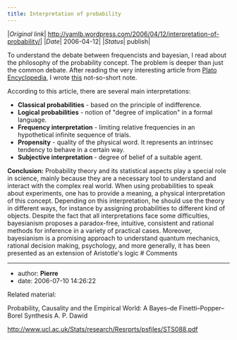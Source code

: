 ```yaml
---
title: Interpretation of probability
---
```


|*Original link*| http://yamlb.wordpress.com/2006/04/12/interpretation-of-probability/|
|*Date*| 2006-04-12|
|*Status*| publish|

To understand the debate between frequencists and bayesian, I read about the philosophy of the probability concept. The problem is deeper than just the common debate. After reading the very interesting article from <a href="http://plato.stanford.edu/entries/probability-interpret/">Plato Encyclopedia</a>, I wrote <a href="http://emotion.inrialpes.fr/%7Edangauthier/TEK_NOTES/interpretationProba/dangauthier06interProba.pdf">
</a><a target="_blank" title="pdf document" href="http://emotion.inrialpes.fr/bibemotion/2006/Dan06/dangauthier06interpretProba.pdf"> this</a> not-so-short note.

According to this article, there are several main interpretations:
<ul>
	<li><strong>Classical probabilities</strong> - based on the principle of indifference.</li>
	<li><strong>Logical probabilities</strong> - notion of "degree of implication" in a formal language.</li>
	<li><strong>Frequency interpretation</strong> - limiting relative frequencies in an hypothetical infinite sequence of trials.</li>
	<li><strong>Propensity</strong> - quality of the physical word. It represents an intrinsec tendency to behave in a certain way.</li>
	<li><strong>Subjective interpretation </strong>- degree of belief of a suitable agent.</li>
</ul>
<strong>Conclusion:</strong>
Probability theory and its statistical aspects play a special role in science, mainly because they are a necessary tool to understand and interact with the complex real world. When using probabilities to speak about experiments, one has to provide a meaning, a physical interpretation of this concept. Depending on this interpretation, he should use the theory in different ways, for instance by assigning probabilities to different kind of objects.
Despite the fact that all interpretations face some difficulties, bayesianism proposes a paradox-free, intuitive, consistent and rational methods for inference in a variety of practical cases. Moreover, bayesianism is a promising approach to understand quantum mechanics, rational decision making, psychology, and more generally, it has been presented as an extension of Aristotle's logic
# Comments


---
- author: **Pierre**
- date: 2006-07-10 14:26:22

Related material:

Probability, Causality and the Empirical
World: A Bayes–de Finetti–Popper–Borel Synthesis
A. P. Dawid

http://www.ucl.ac.uk/Stats/research/Resrprts/psfiles/STS088.pdf